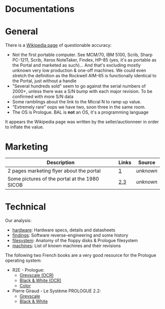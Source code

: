 Documentations
==============

# General

There is a [Wikipedia page](https://en.wikipedia.org/wiki/Portal_(computer)) of questionable accuracy:
* Not the first portable computer.
  See MCM/70, IBM 5100, Scrib, Sharp PC-1211, Scrib, Xerox NoteTaker, Findex, HP-85 (yes, it's as portable as the Portal and marketed as such)...
  And that's excluding mostly unknown very low production & one-off machines.
  We could even stretch the definition as the Rockwell AIM-65 is functionally identical to the Portal, just without a handle
* "Several hundreds sold" seem to go against the serial numbers of 2000+, unless there was a S/N bump with each major revision. To be confirmed with more S/N data
* Some ramblings about the link to the Micral N to ramp up value.
* "Extremely rare" oops we have two, soon three in the same room.
* The OS is Prologue. BAL is **not** an OS, it's a programming language

It appears the Wikipedia page was written by the seller/auctionneer in order to inflate the value.

# Marketing

Description | Links | Source
------------|-------| ------
2 pages marketing flyer about the portal | [1](plaquette_portal.pdf) | *unknown*
Some pictures of the portal at the 1980 SICOB | [2](portal_au_sicob.pdf),[3](portal_au_sicob2.pdf) | *unknown*

# Technical

Our analysis:
* [hardware](hardware.md): Hardware specs, details and datasheets
* [findings](findings.md): Software reverse-engineering and some history
* [filesystem](filesystem.md): Anatomy of the floppy disks & Prologue filesystem
* [machines](machines.md): List of known machines and their revisions

The following two French books are a very good resource for the Prologue operating system:
* R2E - Prologue:
  * [Greyscale (OCR)](https://oldcomputers.dyndns.org/public/pub/rechner/olympia/boss/manual/r2e_prologue_(gris).pdf)
  * [Black & White (OCR)](https://oldcomputers.dyndns.org/public/pub/rechner/olympia/boss/manual/r2e_prologue_(noir-et-blanc).pdf)
  * [Color](https://oldcomputers.dyndns.org/public/pub/rechner/olympia/boss/manual/r2e_prologue_(la_source).pdf)
* Pierre Giraud - Le Système PROLOGUE 2.2: 
  * [Greyscale](https://oldcomputers.dyndns.org/public/pub/rechner/olympia/boss/manual/le_systeme_prologue_(gris).pdf)
  * [Black & White](https://oldcomputers.dyndns.org/public/pub/rechner/olympia/boss/manual/le_systeme_prologue_(noir_et_blanc).pdf)
